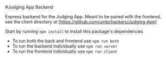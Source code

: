 #Judging App Backend

Express backend for the Judging App. Meant to be paired with the frontend, see the client directory at [https://github.com/umbchackers/Judging-App]

Start by running `npm install` to install this package's dependencies

- To run both the back and frontend use `npm run both`
- To run the backend individually use `npm run server`
- To run the frontend individually use `npm run client`